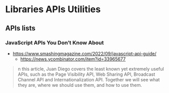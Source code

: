 # Libraries APIs Utilities

## APIs lists

### JavaScript APIs You Don’t Know About

* https://www.smashingmagazine.com/2022/09/javascript-api-guide/
  * https://news.ycombinator.com/item?id=33965677
> n this article, Juan Diego covers the least known yet extremely useful APIs, such as the Page Visibility API, Web Sharing API, Broadcast Channel API and Internationalization API. Together we will see what they are, where we should use them, and how to use them.